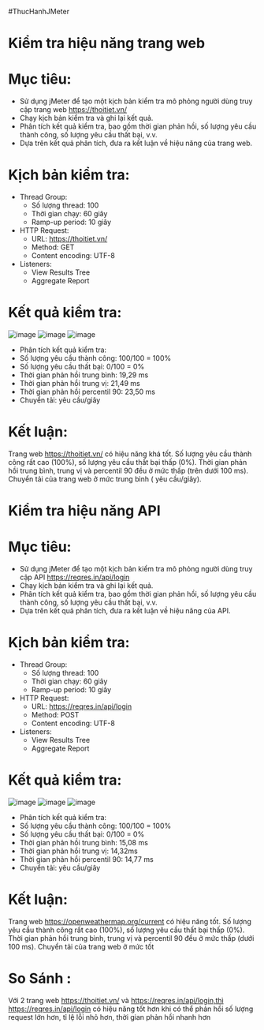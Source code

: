 #ThucHanhJMeter

# Kiểm tra hiệu năng trang web
# Mục tiêu:
- Sử dụng jMeter để tạo một kịch bản kiểm tra mô phỏng người dùng truy cập trang web https://thoitiet.vn/
- Chạy kịch bản kiểm tra và ghi lại kết quả.
- Phân tích kết quả kiểm tra, bao gồm thời gian phản hồi, số lượng yêu cầu thành công, số lượng yêu cầu thất bại, v.v.
- Dựa trên kết quả phân tích, đưa ra kết luận về hiệu năng của trang web.

# Kịch bản kiểm tra:
- Thread Group:
    + Số lượng thread: 100
    + Thời gian chạy: 60 giây
    + Ramp-up period: 10 giây
- HTTP Request:
    + URL: https://thoitiet.vn/
    + Method: GET
    + Content encoding: UTF-8
- Listeners:
    + View Results Tree
    + Aggregate Report

# Kết quả kiểm tra:
![image](https://github.com/tungsoi123/TH_Jmeter/assets/124906792/ac4a837c-eabe-440a-aac4-b73b06ecfe30)
![image](https://github.com/tungsoi123/TH_Jmeter/assets/124906792/d237aa51-a547-458f-ac0a-9b7f86f72de8)
![image](https://github.com/tungsoi123/TH_Jmeter/assets/124906792/7cfbe375-e6cc-4eee-8c6d-6450b26682df)

- Phân tích kết quả kiểm tra:
- Số lượng yêu cầu thành công: 100/100 = 100%
- Số lượng yêu cầu thất bại: 0/100 = 0%
- Thời gian phản hồi trung bình: 19,29 ms
- Thời gian phản hồi trung vị: 21,49 ms
- Thời gian phản hồi percentil 90: 23,50 ms
- Chuyển tải:  yêu cầu/giây
# Kết luận:
Trang web https://thoitiet.vn/ có hiệu năng khá tốt. Số lượng yêu cầu thành công rất cao (100%), số lượng yêu cầu thất bại thấp (0%). Thời gian phản hồi trung bình, trung vị và percentil 90 đều ở mức thấp (trên dưới 100 ms). Chuyển tải của trang web ở mức trung bình ( yêu cầu/giây).


# Kiểm tra hiệu năng API
# Mục tiêu:
- Sử dụng jMeter để tạo một kịch bản kiểm tra mô phỏng người dùng truy cập API https://reqres.in/api/login
- Chạy kịch bản kiểm tra và ghi lại kết quả.
- Phân tích kết quả kiểm tra, bao gồm thời gian phản hồi, số lượng yêu cầu thành công, số lượng yêu cầu thất bại, v.v.
- Dựa trên kết quả phân tích, đưa ra kết luận về hiệu năng của API.
  
# Kịch bản kiểm tra:
- Thread Group:
    + Số lượng thread: 100
    + Thời gian chạy: 60 giây
    + Ramp-up period: 10 giây
- HTTP Request:
    + URL: https://reqres.in/api/login
    + Method: POST
    + Content encoding: UTF-8
- Listeners:
    + View Results Tree
    + Aggregate Report
      
# Kết quả kiểm tra:
![image](https://github.com/tungsoi123/TH_Jmeter/assets/124906792/d712d970-0ea4-425b-94a2-5f1c9c92edc1)
![image](https://github.com/tungsoi123/TH_Jmeter/assets/124906792/314b3982-5b9e-41f8-872a-93f8d517cba1)
![image](https://github.com/tungsoi123/TH_Jmeter/assets/124906792/a6cd2d1f-6520-4bf6-9116-8eb86ace7bda)

- Phân tích kết quả kiểm tra:
- Số lượng yêu cầu thành công: 100/100 = 100%
- Số lượng yêu cầu thất bại: 0/100 = 0%
- Thời gian phản hồi trung bình: 15,08 ms
- Thời gian phản hồi trung vị: 14,32ms
- Thời gian phản hồi percentil 90: 14,77 ms
- Chuyển tải:  yêu cầu/giây
# Kết luận:
Trang web https://openweathermap.org/current có hiệu năng tốt. Số lượng yêu cầu thành công rất cao (100%), số lượng yêu cầu thất bại thấp (0%). Thời gian phản hồi trung bình, trung vị và percentil 90 đều ở mức thấp (dưới 100 ms). Chuyển tải của trang web ở mức tốt 

# So Sánh :

Với 2 trang web https://thoitiet.vn/ và https://reqres.in/api/login,thì https://reqres.in/api/login có hiệu năng tốt hơn khi có thể phản hồi số lượng request lớn hơn, tỉ lệ lỗi nhỏ hơn, thời gian phản hồi nhanh hơn

